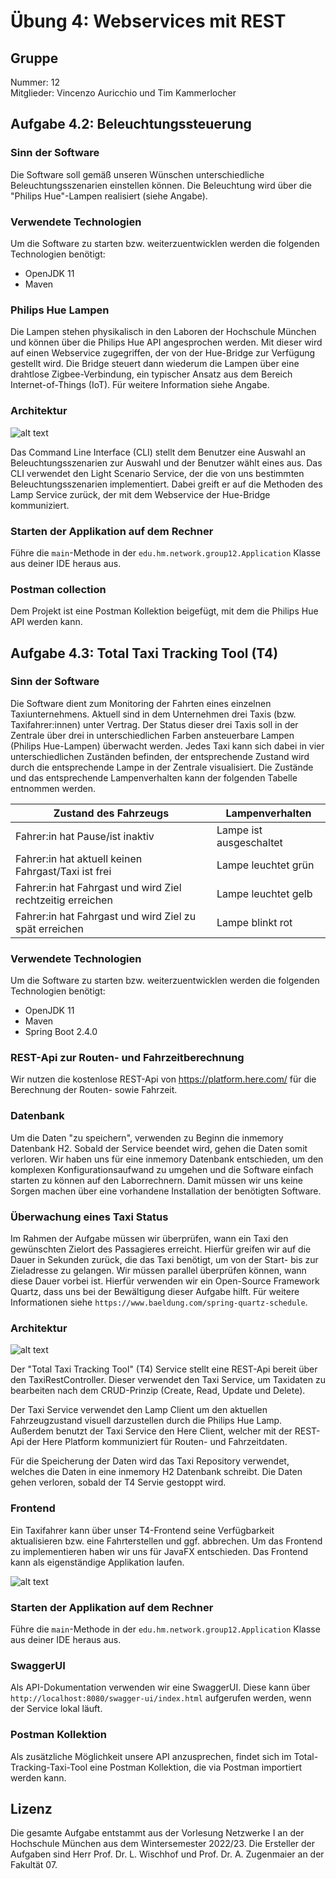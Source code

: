 # Übung 4: Webservices mit REST

## Gruppe
Nummer: 12 <br />
Mitglieder: Vincenzo Auricchio und Tim Kammerlocher

## Aufgabe 4.2: Beleuchtungssteuerung

### Sinn der Software
Die Software soll gemäß unseren Wünschen unterschiedliche Beleuchtungsszenarien einstellen können. Die Beleuchtung wird über die "Philips Hue"-Lampen realisiert (siehe Angabe).

### Verwendete Technologien
Um die Software zu starten bzw. weiterzuentwicklen werden die folgenden Technologien benötigt:
- OpenJDK 11
- Maven

### Philips Hue Lampen
Die Lampen stehen physikalisch in den Laboren der Hochschule München und können über die Philips Hue API angesprochen werden. Mit dieser wird auf einen Webservice zugegriffen, der von der Hue-Bridge zur Verfügung gestellt wird. Die Bridge steuert dann wiederum die Lampen über eine drahtlose Zigbee-Verbindung, ein typischer Ansatz aus dem Bereich Internet-of-Things (IoT). Für weitere Information siehe Angabe.

### Architektur

![alt text](Aufgabe_4_2.png "Architektur")

Das Command Line Interface (CLI) stellt dem Benutzer eine Auswahl an Beleuchtungsszenarien zur Auswahl und der Benutzer wählt eines aus. Das CLI verwendet den Light Scenario Service, der die von uns bestimmten Beleuchtungsszenarien implementiert. Dabei greift er auf die Methoden des Lamp Service zurück, der mit dem Webservice der Hue-Bridge kommuniziert.

### Starten der Applikation auf dem Rechner
Führe die `main`-Methode in der `edu.hm.network.group12.Application` Klasse aus deiner IDE heraus aus.

### Postman collection
Dem Projekt ist eine Postman Kollektion beigefügt, mit dem die Philips Hue API werden kann.


## Aufgabe 4.3: Total Taxi Tracking Tool (T4)

### Sinn der Software
Die Software dient zum Monitoring der Fahrten eines einzelnen Taxiunternehmens. Aktuell sind in dem Unternehmen drei Taxis (bzw. Taxifahrer:innen) unter
Vertrag. Der Status dieser drei Taxis soll in der Zentrale über drei in unterschiedlichen
Farben ansteuerbare Lampen (Philips Hue-Lampen) überwacht werden. Jedes Taxi kann sich
dabei in vier unterschiedlichen Zuständen befinden, der entsprechende Zustand wird durch
die entsprechende Lampe in der Zentrale visualisiert. Die Zustände und das entsprechende Lampenverhalten kann der folgenden Tabelle entnommen werden.

| Zustand des Fahrzeugs      									| Lampenverhalten 			|
| ------------------------------------------------------------- | ------------------------- |
| Fahrer:in hat Pause/ist inaktiv								| Lampe ist ausgeschaltet   |
| Fahrer:in hat aktuell keinen Fahrgast/Taxi ist frei   		| Lampe leuchtet grün  		|
| Fahrer:in hat Fahrgast und wird Ziel rechtzeitig erreichen    | Lampe leuchtet gelb       |
| Fahrer:in hat Fahrgast und wird Ziel zu spät erreichen    	| Lampe blinkt rot       	|


### Verwendete Technologien
Um die Software zu starten bzw. weiterzuentwicklen werden die folgenden Technologien benötigt:
- OpenJDK 11
- Maven
- Spring Boot 2.4.0

### REST-Api zur Routen- und Fahrzeitberechnung
Wir nutzen die kostenlose REST-Api von https://platform.here.com/ für die Berechnung der Routen- sowie Fahrzeit.

### Datenbank
Um die Daten "zu speichern", verwenden zu Beginn die inmemory Datenbank H2. Sobald der Service beendet wird, gehen die Daten somit verloren. Wir haben uns für eine inmemory Datenbank entschieden, um den komplexen Konfigurationsaufwand zu umgehen und die Software einfach starten zu können auf den Laborrechnern. Damit müssen wir uns keine Sorgen machen über eine vorhandene Installation der benötigten Software.

### Überwachung eines Taxi Status
Im Rahmen der Aufgabe müssen wir überprüfen, wann ein Taxi den gewünschten Zielort des Passagieres erreicht. Hierfür greifen wir auf die Dauer in Sekunden zurück, die das Taxi benötigt, um von der Start- bis zur Zieladresse zu gelangen. Wir müssen parallel überprüfen können, wann diese Dauer vorbei ist. Hierfür verwenden wir ein Open-Source Framework Quartz, dass uns bei der Bewältigung dieser Aufgabe hilft. Für weitere Informationen siehe `https://www.baeldung.com/spring-quartz-schedule`.

### Architektur

![alt text](Aufgabe_4_3.png "Architektur")

Der "Total Taxi Tracking Tool" (T4) Service stellt eine REST-Api bereit über den TaxiRestController. Dieser verwendet den Taxi Service, um Taxidaten zu bearbeiten nach dem CRUD-Prinzip (Create, Read, Update und Delete). 

Der Taxi Service verwendet den Lamp Client um den aktuellen Fahrzeugzustand visuell darzustellen durch die Philips Hue Lamp. Außerdem benutzt der Taxi Service den Here Client, welcher mit der REST-Api der Here Platform kommuniziert für Routen- und Fahrzeitdaten.

Für die Speicherung der Daten wird das Taxi Repository verwendet, welches die Daten in eine inmemory H2 Datenbank schreibt. Die Daten gehen verloren, sobald der T4 Servie gestoppt wird.

### Frontend
Ein Taxifahrer kann über unser T4-Frontend seine Verfügbarkeit aktualisieren bzw. eine Fahrterstellen und ggf. abbrechen. Um das Frontend zu implementieren haben wir uns für JavaFX entschieden. Das Frontend kann als eigenständige Applikation laufen.

![alt text](Frontend.png "Frontend")


### Starten der Applikation auf dem Rechner
Führe die `main`-Methode in der `edu.hm.network.group12.Application` Klasse aus deiner IDE heraus aus.

### SwaggerUI
Als API-Dokumentation verwenden wir eine SwaggerUI. Diese kann über `http://localhost:8080/swagger-ui/index.html` aufgerufen werden, wenn der Service lokal läuft.

### Postman Kollektion
Als zusätzliche Möglichkeit unsere API anzusprechen, findet sich im Total-Tracking-Taxi-Tool eine Postman Kollektion, die via Postman importiert werden kann.

## Lizenz
Die gesamte Aufgabe entstammt aus der Vorlesung Netzwerke I an der Hochschule München aus dem Wintersemester 2022/23. Die Ersteller der Aufgaben sind Herr Prof. Dr. L. Wischhof und Prof. Dr. A. Zugenmaier an der Fakultät 07.


